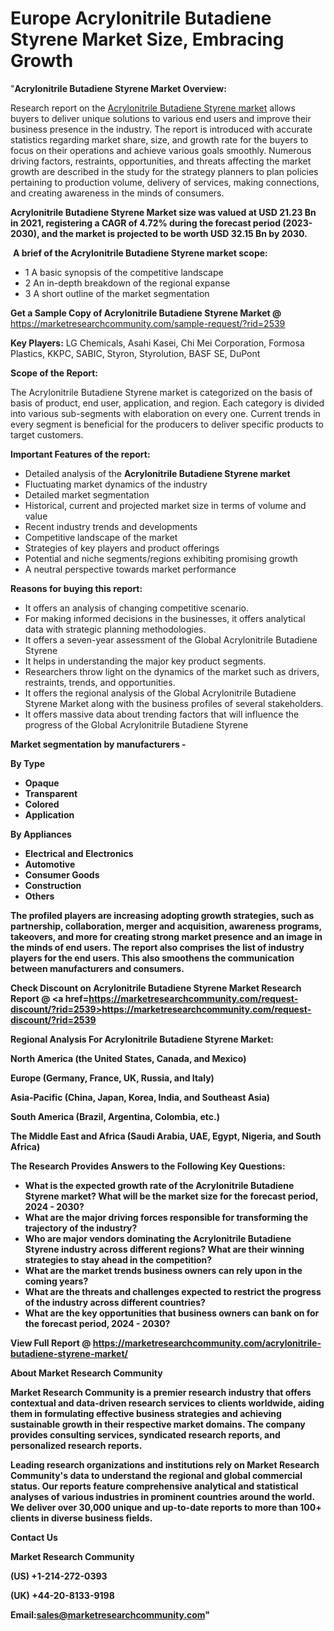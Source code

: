# Europe Acrylonitrile Butadiene Styrene Market Size, Embracing Growth
"<strong>Acrylonitrile Butadiene Styrene Market Overview:</strong>

Research report on the <a href=https://marketresearchcommunity.com/acrylonitrile-butadiene-styrene-market/>Acrylonitrile Butadiene Styrene market</a> allows buyers to deliver unique solutions to various end users and improve their business presence in the industry. The report is introduced with accurate statistics regarding market share, size, and growth rate for the buyers to focus on their operations and achieve various goals smoothly. Numerous driving factors, restraints, opportunities, and threats affecting the market growth are described in the study for the strategy planners to plan policies pertaining to production volume, delivery of services, making connections, and creating awareness in the minds of consumers.

<strong>Acrylonitrile Butadiene Styrene Market size was valued at USD 21.23 Bn in 2021, registering a CAGR of 4.72% during the forecast period (2023-2030), and the market is projected to be worth USD 32.15 Bn by 2030.</strong>

 <Strong>A brief of the Acrylonitrile Butadiene Styrene market scope:</Strong>
<ul>
 <li>1  A basic synopsis of the competitive landscape</li>
 <li>2  An in-depth breakdown of the regional expanse</li>
 <li>3  A short outline of the market segmentation</li>
</ul>
<strong>Get a Sample Copy of Acrylonitrile Butadiene Styrene Market @ </b></strong><a href=https://marketresearchcommunity.com/sample-request/?rid=2539><u>https://marketresearchcommunity.com/sample-request/?rid=2539</u></a>

<strong>Key Players:</strong> 
LG Chemicals, Asahi Kasei, Chi Mei Corporation, Formosa Plastics, KKPC, SABIC, Styron, Styrolution, BASF SE, DuPont

<strong>Scope of the Report:</strong>

The Acrylonitrile Butadiene Styrene market is categorized on the basis of basis of product, end user, application, and region. Each category is divided into various sub-segments with elaboration on every one. Current trends in every segment is beneficial for the producers to deliver specific products to target customers.

<strong><b>Important Features of the report:</b></strong>
<ul>
  <li>Detailed analysis of the <strong><b>Acrylonitrile Butadiene Styrene </b></strong><strong><b>market</b></strong></li>
  <li>Fluctuating market dynamics of the industry</li>
  <li>Detailed market segmentation</li>
  <li>Historical, current and projected market size in terms of volume and value</li>
  <li>Recent industry trends and developments</li>
  <li>Competitive landscape of the market</li>
  <li>Strategies of key players and product offerings</li>
  <li>Potential and niche segments/regions exhibiting promising growth</li>
  <li>A neutral perspective towards market performance</li>
</ul>
<strong><b>Reasons for buying this report:</b></strong>
<ul>
  <li>It offers an analysis of changing competitive scenario.</li>
  <li>For making informed decisions in the businesses, it offers analytical data with strategic planning methodologies.</li>
  <li>It offers a seven-year assessment of the Global Acrylonitrile Butadiene Styrene</li>
  <li>It helps in understanding the major key product segments.</li>
  <li>Researchers throw light on the dynamics of the market such as drivers, restraints, trends, and opportunities.</li>
  <li>It offers the regional analysis of the Global Acrylonitrile Butadiene Styrene Market along with the business profiles of several stakeholders.</li>
  <li>It offers massive data about trending factors that will influence the progress of the Global Acrylonitrile Butadiene Styrene</li>
</ul>

<strong>Market segmentation by manufacturers -</strong>


<strong><strong>By Type </strong></h4>
<ul>
 	<li>Opaque</li>
 	<li>Transparent</li>
 	<li>Colored</li>
 	<li>Application</li>
</ul>
<strong><strong>By Appliances</strong></h4>
<ul>
 	<li>Electrical and Electronics</li>
 	<li>Automotive</li>
 	<li>Consumer Goods</li>
 	<li>Construction</li>
 	<li>Others</li>
</ul>

The profiled players are increasing adopting growth strategies, such as partnership, collaboration, merger and acquisition, awareness programs, takeovers, and more for creating strong market presence and an image in the minds of end users. The report also comprises the list of industry players for the end users. This also smoothens the communication between manufacturers and consumers.

<strong><b>Check Discount on Acrylonitrile Butadiene Styrene Market Research Report @ </b></strong><a href=https://marketresearchcommunity.com/request-discount/?rid=2539><u>https://marketresearchcommunity.com/request-discount/?rid=2539</u></a>

<strong>Regional Analysis For Acrylonitrile Butadiene Styrene Market:</strong>

<strong>North America</strong> (the United States, Canada, and Mexico)

<strong>Europe</strong> (Germany, France, UK, Russia, and Italy)

<strong>Asia-Pacific</strong> (China, Japan, Korea, India, and Southeast Asia)

<strong>South America</strong> (Brazil, Argentina, Colombia, etc.)

<strong>The Middle East and Africa</strong> (Saudi Arabia, UAE, Egypt, Nigeria, and South Africa)

<strong>The Research Provides Answers to the Following Key Questions:</strong>
<ul>
 	<li>What is the expected growth rate of the Acrylonitrile Butadiene Styrene market? What will be the market size for the forecast period, 2024 - 2030?</li>
 	<li>What are the major driving forces responsible for transforming the trajectory of the industry?</li>
 	<li>Who are major vendors dominating the Acrylonitrile Butadiene Styrene industry across different regions? What are their winning strategies to stay ahead in the competition?</li>
 	<li>What are the market trends business owners can rely upon in the coming years?</li>
 	<li>What are the threats and challenges expected to restrict the progress of the industry across different countries?</li>
 	<li>What are the key opportunities that business owners can bank on for the forecast period, 2024 - 2030?</li>
</ul>

<strong>View Full Report @</strong> <a href=https://marketresearchcommunity.com/acrylonitrile-butadiene-styrene-market/>https://marketresearchcommunity.com/acrylonitrile-butadiene-styrene-market/</a>

<strong>About Market Research Community</strong>

Market Research Community is a premier research industry that offers contextual and data-driven research services to clients worldwide, aiding them in formulating effective business strategies and achieving sustainable growth in their respective market domains. The company provides consulting services, syndicated research reports, and personalized research reports.

Leading research organizations and institutions rely on Market Research Community's data to understand the regional and global commercial status. Our reports feature comprehensive analytical and statistical analyses of various industries in prominent countries around the world. We deliver over 30,000 unique and up-to-date reports to more than 100+ clients in diverse business fields.

<strong>Contact Us</strong>

<strong>Market Research Community</strong>

(US) +1-214-272-0393

(UK) +44-20-8133-9198

<strong>Email:</strong>sales@marketresearchcommunity.com"
